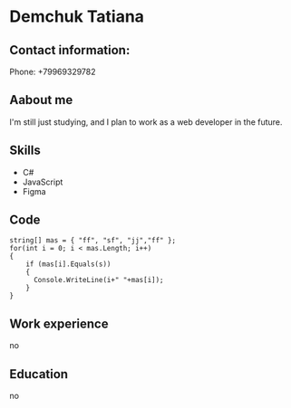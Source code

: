 # Demchuk Tatiana
## Contact information:
Phone: +79969329782
## Aabout me
I'm still just studying, and I plan to work as a web developer in the future.
## Skills
* C#
* JavaScript
* Figma
## Code
```string s=Convert.ToString(Console.ReadLine()); 
string[] mas = { "ff", "sf", "jj","ff" }; 
for(int i = 0; i < mas.Length; i++) 
{ 
    if (mas[i].Equals(s)) 
    { 
      Console.WriteLine(i+" "+mas[i]); 
    } 
}
 ```
## Work experience
no
## Education
no
